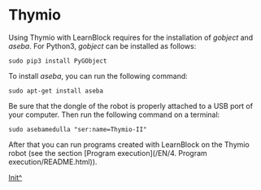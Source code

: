 <a name="Init"></a>

# Thymio

Using Thymio with LearnBlock requires for the installation of *gobject* and *aseba*. For Python3, *gobject* can be installed as follows:

    sudo pip3 install PyGObject

To install *aseba*, you can run the following command:

    sudo apt-get install aseba

Be sure that the dongle of the robot is properly attached to a USB port of your computer. Then run the following command on a terminal:

    sudo asebamedulla "ser:name=Thymio-II" 

After that you can run programs created with LearnBlock on the Thymio robot (see the section [Program execution](<hidepath>/EN/4. Program execution/README.html)).
 
[Init^](#Init)

